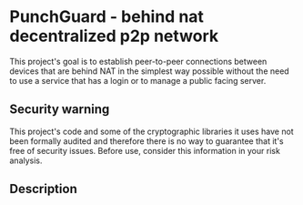 # PunchGuard - behind nat decentralized p2p network

This project's goal is to establish peer-to-peer connections between devices that are behind NAT in the simplest way possible without the need to use a service that has a login or to manage a public facing server.

## Security warning

This project's code and some of the cryptographic libraries it uses have not been formally audited and therefore there is no way to guarantee that it's free of security issues. Before use, consider this information in your risk analysis.

## Description


